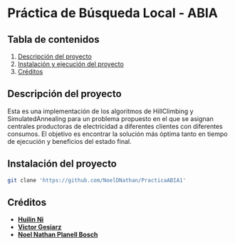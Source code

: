 # Práctica de Búsqueda Local - ABIA


## Tabla de contenidos
1. [Descripción del proyecto](https://github.com/NoelDNathan/PracticaABIA1/edit/main/README.md#descripción-del-proyecto)
2. [Instalación y ejecución del proyecto](https://github.com/NoelDNathan/PracticaABIA1/edit/main/README.md#instalación-y-ejecución-del-proyecto)
3. [Créditos](https://github.com/NoelDNathan/PracticaABIA1/edit/main/README.md#Créditos-)

## Descripción del proyecto 
Esta es una implementación de los algoritmos de HillClimbing y SimulatedAnnealing para un problema propuesto en el que se asignan centrales productoras de electricidad a diferentes clientes con diferentes consumos. El objetivo es encontrar la solución más óptima tanto en tiempo de ejecución y beneficios del estado final. 

## Instalación del proyecto
```bash
git clone 'https://github.com/NoelDNathan/PracticaABIA1' 
```

## Créditos
* [**Huilin Ni**](https://github.com/HuilinNi15)
* [**Victor Gesiarz**](https://github.com/VictorGesiarz)
* [**Noel Nathan Planell Bosch**](https://github.com/NoelDNathan)
